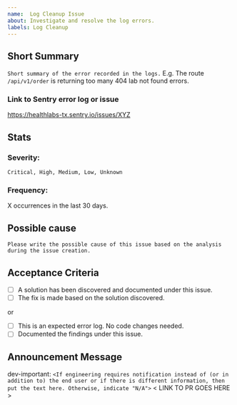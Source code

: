 ```yaml
---
name:  Log Cleanup Issue
about: Investigate and resolve the log errors.
labels: Log Cleanup
---
```


## Short Summary

`Short summary of the error recorded in the logs.`
E.g. The route `/api/v1/order` is returning too many 404 lab not found errors.

### Link to Sentry error log or issue

https://healthlabs-tx.sentry.io/issues/XYZ

## Stats

### Severity:

`Critical, High, Medium, Low, Unknown`

### Frequency:

X occurrences in the last 30 days.

## Possible cause

`Please write the possible cause of this issue based on the analysis during the issue creation.`

## Acceptance Criteria

- [ ] A solution has been discovered and documented under this issue.
- [ ] The fix is made based on the solution discovered.

or

- [ ] This is an expected error log. No code changes needed.
- [ ] Documented the findings under this issue.

## Announcement Message

dev-important:
`<If engineering requires notification instead of (or in addition to) the end user or if there is different information, then put the text here. Otherwise, indicate "N/A">`
< LINK TO PR GOES HERE >
